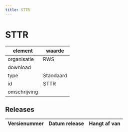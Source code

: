 ```yaml
---
title: STTR
---
```


# STTR

|element|waarde|
|-----|------|
| organisatie  |RWS|
| download  | [](<>)|
| type  |Standaard|
| id  |STTR|
| omschrijving  ||

## Releases

|Versienummer|Datum release|Hangt af van
|-------|-------|-----|

